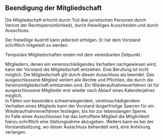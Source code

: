 ## Beendigung der Mitgliedschaft

Die Mitgliedschaft erlischt durch Tod (bei juristischen Personen durch Verlust der Rechtspersönlichkeit), durch freiwilliges Ausscheiden und durch Ausschluss.

Der freiwillige Austritt kann jederzeit erfolgen. Er hat dem Vorstand schriftlich mitgeteilt zu
werden.

Temporäre Mitgliedschaften enden mit dem vereinbarten Zeitpunkt.

Mitgliedern, denen ein vereinsschädigendes Verhalten nachgewiesen wird, kann der Vorstand  die Mitgliedschaft entziehen. Eine Berufung ist nicht möglich. Die Mitgliedschaft gilt durch diesen Ausschluss als beendet. Das ausgeschlossene Mitglied verliert alle Rechte und Pflichten, die durch die Vereinsmitgliedschaft entstanden sind. Ein Wiederaufnahmeverfahren ist für ausgeschlossene Mitglieder erst wieder nach Ablauf eines Kalenderjahres möglich.  
In Fällen von besonders schwerwiegendem, vereinsschädigendem Verhalten eines Mitglieds kann der Vorstand längerfristige Sperren für ein Wiederaufnahmeverfahren festlegen, bis hin zur lebenslangen Sperre.   
Im Falle eines Ausschlusses hat das betroffene Mitglied die Möglichkeit hierzu schriftlich eine Stellungnahme abzugeben. Weiters kann es bei der Vorstandssitzung, wo dieser Ausschluss behandelt wird, eine Anhörung verlangen.
